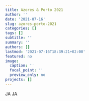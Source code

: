 ```yaml
---
title: Azores & Porto 2021
author: ''
date: '2021-07-16'
slug: azores-porto-2021
categories: []
tags: []
subtitle: ''
summary: ''
authors: []
lastmod: '2021-07-16T18:39:21+02:00'
featured: no
image:
  caption: ''
  focal_point: ''
  preview_only: no
projects: []
---
```


JA JA
